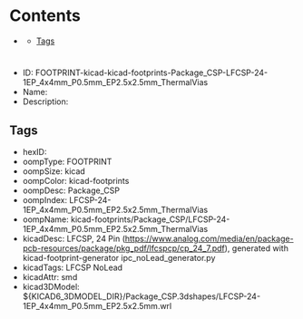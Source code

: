 



Contents
========

* [](#)
	* [Tags](#tags)

# 

- ID: FOOTPRINT-kicad-kicad-footprints-Package_CSP-LFCSP-24-1EP_4x4mm_P0.5mm_EP2.5x2.5mm_ThermalVias
- Name: 
- Description: 

## Tags

- hexID: 
- oompType: FOOTPRINT
- oompSize: kicad
- oompColor: kicad-footprints
- oompDesc: Package_CSP
- oompIndex: LFCSP-24-1EP_4x4mm_P0.5mm_EP2.5x2.5mm_ThermalVias
- oompName: kicad-footprints/Package_CSP/LFCSP-24-1EP_4x4mm_P0.5mm_EP2.5x2.5mm_ThermalVias
- kicadDesc: LFCSP, 24 Pin (https://www.analog.com/media/en/package-pcb-resources/package/pkg_pdf/lfcspcp/cp_24_7.pdf), generated with kicad-footprint-generator ipc_noLead_generator.py
- kicadTags: LFCSP NoLead
- kicadAttr: smd
- kicad3DModel: ${KICAD6_3DMODEL_DIR}/Package_CSP.3dshapes/LFCSP-24-1EP_4x4mm_P0.5mm_EP2.5x2.5mm.wrl
